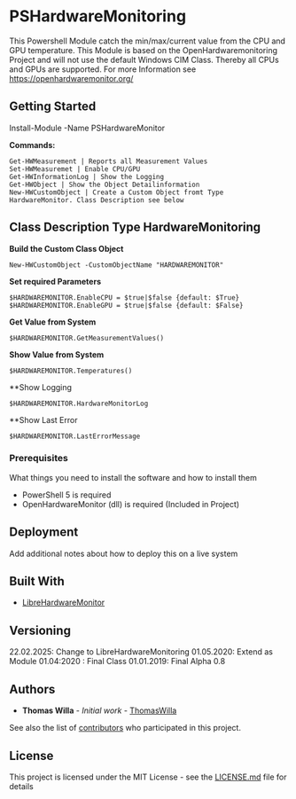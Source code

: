 # PSHardwareMonitoring

This Powershell Module catch the min/max/current value from the CPU and GPU temperature. This Module is based on the OpenHardwaremonitoring Project and will not use the default Windows CIM Class. Thereby all CPUs and GPUs are supported. For more Information see https://openhardwaremonitor.org/

## Getting Started

Install-Module -Name PSHardwareMonitor

**Commands:**
```
Get-HWMeasurement | Reports all Measurement Values
Set-HWMeasuremet | Enable CPU/GPU
Get-HWInformationLog | Show the Logging
Get-HWObject | Show the Object Detailinformation
New-HWCustomObject | Create a Custom Object fromt Type HardwareMonitor. Class Description see below
```

## Class Description Type HardwareMonitoring


**Build the Custom Class Object**
```
New-HWCustomObject -CustomObjectName "HARDWAREMONITOR"
```

**Set required Parameters**
```
$HARDWAREMONITOR.EnableCPU = $true|$false {default: $True}
$HARDWAREMONITOR.EnableGPU = $true|$false {default: $False}
```

**Get Value from System**
```
$HARDWAREMONITOR.GetMeasurementValues()
```

**Show Value from System**
```
$HARDWAREMONITOR.Temperatures()
```

**Show Logging
```
$HARDWAREMONITOR.HardwareMonitorLog
```

**Show Last Error
```
$HARDWAREMONITOR.LastErrorMessage
```


### Prerequisites

What things you need to install the software and how to install them

* PowerShell 5 is required
* OpenHardwareMonitor (dll) is required (Included in Project)


## Deployment

Add additional notes about how to deploy this on a live system

## Built With

* [LibreHardwareMonitor](https://github.com/LibreHardwareMonitor/LibreHardwareMonitor?tab=readme-ov-file)


## Versioning
22.02.2025: Change to LibreHardwareMonitoring
01.05.2020: Extend as Module
01.04:2020 : Final Class
01.01.2019: Final Alpha 0.8


## Authors

* **Thomas Willa** - *Initial work* - [ThomasWilla](https://github.com/ThomasWilla)

See also the list of [contributors](https://github.com/ThomasWilla/PSHardwareMonitoring/graphs/contributors) who participated in this project.

## License

This project is licensed under the MIT License - see the [LICENSE.md](LICENSE.md) file for details
